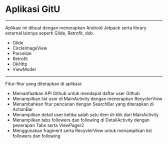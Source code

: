 # Aplikasi GitU
---
Aplikasi ini dibuat dengan menerapkan Android Jetpack serta library external lainnya seperti Glide, Retrofit, dsb.
- Glide
- CircleImageView
- Parcelize
- Retrofit
- OkHttp
- ViewModel
---
Fitur-fitur yang diterapkan di aplikasi:
- Memanfaatkan API Github untuk mendapat daftar user Github
- Menampilkan list user di MainActivity dengan menerapkan RecyclerView
- Menambahkan fitur pencarian dengan SearchBar yang diterapkan di ActionBar
- Menampilkan detail user ketika salah satu item di-klik dari MainActivity
- Menampilkan tabs followers dan following di DetailActivity dengan penerapan Tabs serta ViewPager2
- Menggunakan fragment serta RecyvlerView untuk menampilkan list followers dan following
